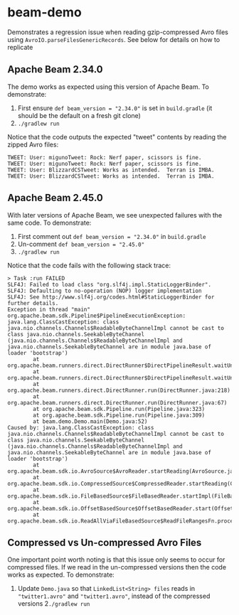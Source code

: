# beam-demo
Demonstrates a regression issue when reading gzip-compressed Avro files using `AvroIO.parseFilesGenericRecords`. See below for details on how to replicate

## Apache Beam 2.34.0
The demo works as expected using this version of Apache Beam. To demonstrate:

1. First ensure `def beam_version = "2.34.0"` is set in `build.gradle` (it should be the default on a fresh git clone)
2. ```./gradlew run```

Notice that the code outputs the expected "tweet" contents by reading the zipped Avro files:

```
TWEET: User: migunoTweet: Rock: Nerf paper, scissors is fine.
TWEET: User: migunoTweet: Rock: Nerf paper, scissors is fine.
TWEET: User: BlizzardCSTweet: Works as intended.  Terran is IMBA.
TWEET: User: BlizzardCSTweet: Works as intended.  Terran is IMBA.
```

## Apache Beam 2.45.0
With later versions of Apache Beam, we see unexpected failures with the same code. To demonstrate:

1. First comment out `def beam_version = "2.34.0"` in `build.gradle`
2. Un-comment `def beam_version = "2.45.0"`
3. ```./gradlew run```

Notice that the code fails with the following stack trace:

```
> Task :run FAILED
SLF4J: Failed to load class "org.slf4j.impl.StaticLoggerBinder".
SLF4J: Defaulting to no-operation (NOP) logger implementation
SLF4J: See http://www.slf4j.org/codes.html#StaticLoggerBinder for further details.
Exception in thread "main" org.apache.beam.sdk.Pipeline$PipelineExecutionException: java.lang.ClassCastException: class java.nio.channels.Channels$ReadableByteChannelImpl cannot be cast to class java.nio.channels.SeekableByteChannel (java.nio.channels.Channels$ReadableByteChannelImpl and java.nio.channels.SeekableByteChannel are in module java.base of loader 'bootstrap')
        at org.apache.beam.runners.direct.DirectRunner$DirectPipelineResult.waitUntilFinish(DirectRunner.java:374)
        at org.apache.beam.runners.direct.DirectRunner$DirectPipelineResult.waitUntilFinish(DirectRunner.java:342)
        at org.apache.beam.runners.direct.DirectRunner.run(DirectRunner.java:218)
        at org.apache.beam.runners.direct.DirectRunner.run(DirectRunner.java:67)
        at org.apache.beam.sdk.Pipeline.run(Pipeline.java:323)
        at org.apache.beam.sdk.Pipeline.run(Pipeline.java:309)
        at beam.demo.Demo.main(Demo.java:52)
Caused by: java.lang.ClassCastException: class java.nio.channels.Channels$ReadableByteChannelImpl cannot be cast to class java.nio.channels.SeekableByteChannel (java.nio.channels.Channels$ReadableByteChannelImpl and java.nio.channels.SeekableByteChannel are in module java.base of loader 'bootstrap')
        at org.apache.beam.sdk.io.AvroSource$AvroReader.startReading(AvroSource.java:743)
        at org.apache.beam.sdk.io.CompressedSource$CompressedReader.startReading(CompressedSource.java:449)
        at org.apache.beam.sdk.io.FileBasedSource$FileBasedReader.startImpl(FileBasedSource.java:479)
        at org.apache.beam.sdk.io.OffsetBasedSource$OffsetBasedReader.start(OffsetBasedSource.java:252)
        at org.apache.beam.sdk.io.ReadAllViaFileBasedSource$ReadFileRangesFn.process(ReadAllViaFileBasedSource.java:140)
```

## Compressed vs Un-compressed Avro Files
One important point worth noting is that this issue only seems to occur for compressed files. If we read in the un-compressed versions then the code works as expected. To demonstrate:
1. Update `Demo.java` so that `LinkedList<String> files` reads in `"twitter1.avro"` and `"twitter1.avro"`, instead of the compressed versions
2```./gradlew run```